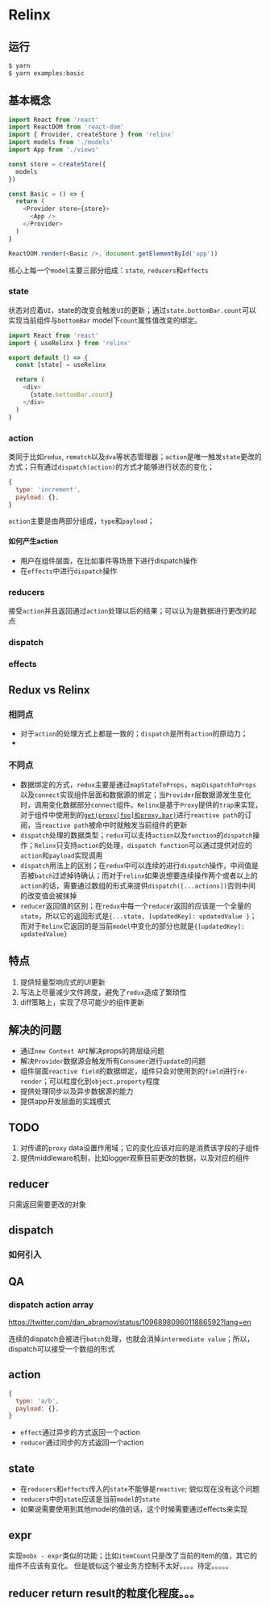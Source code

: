 # Relinx

## 运行

```bash
$ yarn
$ yarn examples:basic
```

## 基本概念

```js
import React from 'react'
import ReactDOM from 'react-dom'
import { Provider, createStore } from 'relinx'
import models from './models'
import App from './views'

const store = createStore({
  models
})

const Basic = () => {
  return (
    <Provider store={store}>
      <App />
    </Provider>
  )
}

ReactDOM.render(<Basic />, document.getElementById('app'))
```

核心上每一个`model`主要三部分组成：`state`, `reducers`和`effects`

### state

状态对应着`UI`，state的改变会触发`UI`的更新；通过`state.bottomBar.count`可以实现当前组件与`bottomBar` model下`count`属性值改变的绑定。

```js
import React from 'react'
import { useRelinx } from 'relinx'

export default () => {
  const [state] = useRelinx

  return (
    <div>
      {state.bottomBar.count}
    </div>
  )
}
```

### action

类同于比如`redux`, `rematch`以及`dva`等状态管理器；`action`是唯一触发`state`更改的方式；只有通过`dispatch(action)`的方式才能够进行状态的变化；

```js
{
  type: 'increment',
  payload: {},
}
```

`action`主要是由两部分组成，`type`和`payload`；

#### 如何产生action

- 用户在组件层面，在比如事件等场景下进行dispatch操作
- 在`effects`中进行`dispatch`操作

### reducers

接受`action`并且返回通过`action`处理以后的结果；可以认为是数据进行更改的起点

### dispatch



### effects



## Redux vs Relinx

### 相同点

- 对于`action`的处理方式上都是一致的；`dispatch`是所有`action`的原动力；
- 

### 不同点

- 数据绑定的方式，`redux`主要是通过`mapStateToProps`，`mapDispatchToProps`以及`connect`实现组件层面和数据源的绑定；当`Provider`层数据源发生变化时，调用变化数据部分`connect`组件。`Relinx`是基于`Proxy`提供的`trap`来实现，对于组件中使用到的[`get(proxy[foo]和proxy.bar)`](https://developer.mozilla.org/en-US/docs/Web/JavaScript/Reference/Global_Objects/Proxy/handler/get)进行`reactive path`的订阅，当`reactive path`被命中时就触发当前组件的更新
- `dispatch`处理的数据类型；`redux`可以支持`action`以及`function`的`dispatch`操作；`Relinx`只支持`action`的处理，`dispatch function`可以通过提供对应的`action`和`payload`实现调用
- `dispatch`用法上的区别；在`redux`中可以连续的进行`dispatch`操作，中间值是否被`batch`过滤掉待确认；而对于`relinx`如果说想要连续操作两个或者以上的`action`的话，需要通过数组的形式来提供`dispatch([...actions])`否则中间的改变值会被抹掉
- `reducer`返回值的区别；在`redux`中每一个`reducer`返回的应该是一个全量的`state`，所以它的返回形式是`{...state, [updatedKey]: updatedValue }`；而对于`Relinx`它返回的是当前`model`中变化的部分也就是`{[updatedKey]: updatedValue}`

## 特点

1. 提供轻量型响应式的UI更新
2. 写法上尽量减少文件跨度，避免了`redux`造成了繁琐性
3. diff策略上，实现了尽可能少的组件更新

## 解决的问题

- 通过`new Context API`解决props的跨层级问题
- 解决`Provider`数据源会触发所有`Consumer`进行`update`的问题
- 组件层面`reactive field`的数据绑定，组件只会对使用到的`field`进行`re-render`；可以粒度化到`object.property`程度
- 提供处理同步以及异步数据源的能力
- 提供app开发层面的实践模式

## TODO

1. 对传递的`proxy` data设置作用域；它的变化应该对应的是消费该字段的子组件
2. 提供middleware机制，比如logger观察目前更改的数据，以及对应的组件

## reducer

只需返回需要更改的对象

## dispatch

### 如何引入

## QA

### dispatch action array

https://twitter.com/dan_abramov/status/1096898096011886592?lang=en

连续的dispatch会被进行`batch`处理，也就会消掉`intermediate value`；所以，dispatch可以接受一个数组的形式


## action
```js
{
  type: 'a/b',
  payload: {},
}
```

- `effect`通过异步的方式返回一个action
- `reducer`通过同步的方式返回一个action

## state

- 在`reducers`和`effects`传入的`state`不能够是`reactive`; 貌似现在没有这个问题
- `reducers`中的`state`应该是当前`model`的`state`
- 如果说需要使用到其他model的值的话，这个时候需要通过effects来实现

## expr

实现`mobx - expr`类似的功能；比如`itemCount`只是改了当前的item的值，其它的组件不应该有变化。
但是貌似这个被业务方控制不太好。。。。待定。。。。。

## reducer return result的粒度化程度。。。
